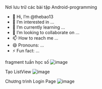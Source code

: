 
Nơi lưu trữ các bài tập Android-programming
- 👋 Hi, I’m @thebao13
- 👀 I’m interested in ...
- 🌱 I’m currently learning ...
- 💞️ I’m looking to collaborate on ...
- 📫 How to reach me ...
- 😄 Pronouns: ...
- ⚡ Fun fact: ...

<!---
thebao13/thebao13 is a ✨ special ✨ repository because its `README.md` (this file) appears on your GitHub profile.
You can click the Preview link to take a look at your changes.
--->
fragment tuần học số
![image](https://github.com/user-attachments/assets/a099949f-cb17-4bd2-9fdf-8b30ece52506)

Tạo ListView
![image](https://github.com/user-attachments/assets/70d0c2d9-7188-44c4-aef9-545360f38099)

Chương trình Login Page
![image](https://github.com/user-attachments/assets/cbdb57cb-c7ea-49c7-a164-68cfab354e49)

